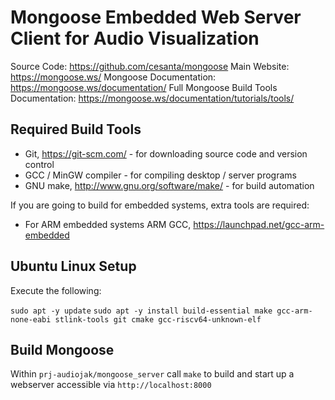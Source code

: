 # Mongoose Embedded Web Server Client for Audio Visualization

Source Code: https://github.com/cesanta/mongoose
Main Website: https://mongoose.ws/
Mongoose Documentation: https://mongoose.ws/documentation/
Full Mongoose Build Tools Documentation: https://mongoose.ws/documentation/tutorials/tools/

## Required Build Tools
- Git, https://git-scm.com/ - for downloading source code and version control
- GCC / MinGW compiler - for compiling desktop / server programs
- GNU make, http://www.gnu.org/software/make/ - for build automation

If you are going to build for embedded systems, extra tools are required:

- For ARM embedded systems ARM GCC, https://launchpad.net/gcc-arm-embedded

## Ubuntu Linux Setup
Execute the following:

`sudo apt -y update`
`sudo apt -y install build-essential make gcc-arm-none-eabi stlink-tools git cmake gcc-riscv64-unknown-elf`

## Build Mongoose

Within `prj-audiojak/mongoose_server` call `make` to build and start up a webserver accessible via `http://localhost:8000`